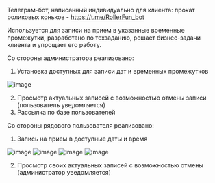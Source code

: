Телеграм-бот, написанный индивидуально для клиента: прокат роликовых коньков - https://t.me/RollerFun_bot

Используется для записи на прием в указанные временные промежутки, разработано по техзаданию, решает бизнес-задачи клиента и упрощает его работу.


Со стороны администратора реализовано:

1) Установка доступных для записи дат и временных промежутков

![image](https://github.com/user-attachments/assets/6727ed99-a6e1-4133-9cc2-463a01796227)

2) Просмотр актуальных записей с возможностью отмены записи (пользователь уведомляется)
3) Рассылка по базе пользователей

Со стороны рядового пользователя реализовано:

1) Запись на прием в доступные даты и время

![image](https://github.com/user-attachments/assets/1e864b57-647e-4dae-ac7c-7d4fb48c8b7e)
![image](https://github.com/user-attachments/assets/0fd45df2-31ef-41f3-b757-6e00f8cc830e)
![image](https://github.com/user-attachments/assets/79522e50-30bf-49e1-bbc2-1c0b37f25b78)
![image](https://github.com/user-attachments/assets/3833dbf5-f76f-40ae-b41b-30758668540c)

2) Просмотр своих актуальных записей с возможностью отмены (администратор уведомляется)
